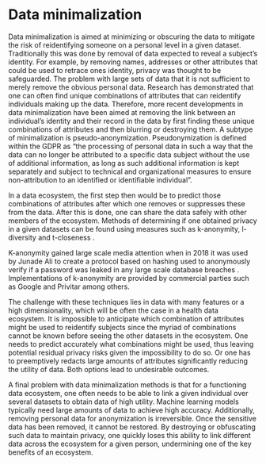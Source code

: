 # Data minimalization 
Data minimalization is aimed at minimizing or obscuring the data to mitigate the risk of reidentifying someone on a personal level in a given dataset. Traditionally this was done by removal of data expected to reveal a subject’s identity. For example, by removing names, addresses or other attributes that could be used to retrace ones identity, privacy was thought to be safeguarded. The problem with large sets of data that it is not sufficient to merely remove the obvious personal data. Research has demonstrated that one can often find unique combinations of attributes that can reidentify individuals making up the data. Therefore, more recent developments in data minimalization have been aimed at removing the link between an individual’s identity and their record in the data by first finding these unique combinations of attributes and then blurring or destroying them. 
A subtype of minimalization is pseudo-anonymization. Pseudonymization is defined within the GDPR as “the processing of personal data in such a way that the data can no longer be attributed to a specific data subject without the use of additional information, as long as such additional information is kept separately and subject to technical and organizational measures to ensure non-attribution to an identified or identifiable individual”. 

In a data ecosystem, the first step then would be to predict those combinations of attributes after which one removes or suppresses these from the data. After this is done, one can share the data safely with other members of the ecosystem. Methods of determining if one obtained privacy in a given datasets can be found using measures such as k-anonymity, l-diversity and t-closeness . 

K-anonymity gained large scale media attention when in 2018 it was used by Junade Ali to create a protocol based on hashing used to anonymously verify if a password was leaked in any large scale database breaches . Implementations of k-anonymity are provided by commercial parties such as Google  and Privitar  among others.

The challenge with these techniques lies in data with many features or a high dimensionality, which will be often the case in a health data ecosystem. It is impossible to anticipate which combination of attributes might be used to reidentify subjects since the myriad of combinations cannot be known before seeing the other datasets in the ecosystem. One needs to predict accurately what combinations might be used, thus leaving potential residual privacy risks given the impossibility to do so. Or one has to preemptively redacts large amounts of attributes significantly reducing the utility of data. Both options lead to undesirable outcomes. 

A final problem with data minimalization methods is that for a functioning data ecosystem, one often needs to be able to link a given individual over several datasets to obtain data of high utility. Machine learning models typically need large amounts of data to achieve high accuracy. Additionally, removing personal data for anonymization is irreversible. Once the sensitive data has been removed, it cannot be restored. By destroying or obfuscating such data to maintain privacy, one quickly loses this ability to link different data across the ecosystem for a given person, undermining one of the key benefits of an ecosystem. 
